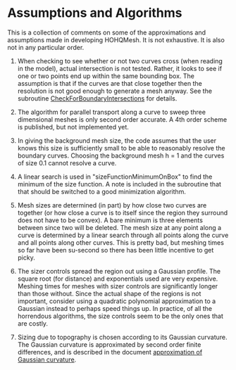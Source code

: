 # Assumptions and Algorithms

This is a collection of comments on some of the approximations and assumptions made in developing HOHQMesh. It is not exhaustive. It is also not in any particular order.

1. When checking to see whether or not two curves cross (when reading in the model), actual intersection is not tested. Rather, it looks to see if one or two points end up within the same bounding box. The assumption is that if the curves are that close together then the resolution is not good enough to generate a mesh anyway. See the subroutine [CheckForBoundaryIntersections](https://github.com/trixi-framework/HOHQMesh/blob/6c434128154bada1e036f38a9674ca7a52c47c90/Source/Mesh/MeshBoundaryMethods.f90#L1328) for details.

2. The algorithm for parallel transport along a curve to sweep three dimensional meshes is only second order accurate. A 4th order scheme is published, but not implemented yet.

3. In giving the background mesh size, the code assumes that the user knows this size is sufficiently small to be able to reasonably resolve the boundary curves. Choosing the background mesh h = 1 and the curves of size 0.1 cannot resolve a curve.

4. A linear search is used in "sizeFunctionMinimumOnBox" to find the minimum of the size function. A note is included in the subroutine that that should be switched to a good minimization algorithm.

5. Mesh sizes are determined (in part) by how close two curves are together (or how close a curve is to itself since the region they surround does not have to be convex). A bare minimum is three elements between since two will be deleted. The mesh size at any point along a curve is determined by a linear search through all points along the curve and all points along other curves. This is pretty bad, but meshing times so far have been su-second so there has been little incentive to get picky.

6. The sizer controls spread the region out using a Gaussian profile. The square root (for distance) and exponentials used are very expensive. Meshing times for meshes with sizer controls are significantly longer than those without. Since the actual shape of the regions is not important, consider using a quadratic polynomial approximation to a Gaussian instead to perhaps speed things up. In practice, of all the horrendous algorithms, the size controls seem to be the only ones that are costly.

7. Sizing due to topography is chosen according to its Gaussian curvature. The Gaussian curvature is approximated by second order finite differences, and is described in the document [approximation of Gaussian curvature](ApproximationOfGaussianCurvature.md).
